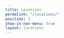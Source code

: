```yaml
---
title: Locations
permalink: "/locations/"
position: 3
show-in-nav-menu: true
layout: locations
---
```


